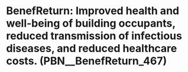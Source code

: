 # BenefReturn: __Improved health and well-being of building occupants, reduced transmission of infectious diseases, and reduced healthcare costs.__ (PBN__BenefReturn_467)

